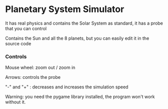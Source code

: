 # Planetary System Simulator
It has real physics and contains the Solar System as standard, it has a probe that you can control

Contains the Sun and all the 8 planets, but you can easily edit it in the source code

### Controls

Mouse wheel: zoom out / zoom in

Arrows: controls the probe

"-" and "+" : decreases and increases the simulation speed

Warning: you need the pygame library installed, the program won't work without it.
